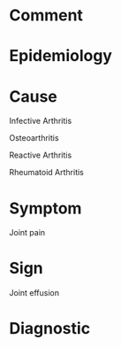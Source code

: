 # Comment

# Epidemiology

# Cause

Infective Arthritis

Osteoarthritis

Reactive Arthritis

Rheumatoid Arthritis

# Symptom

Joint pain

# Sign

Joint effusion

# Diagnostic
